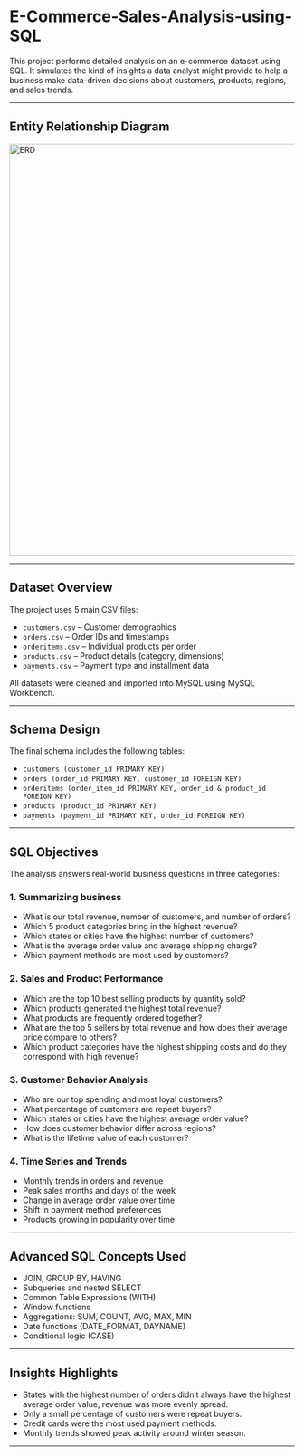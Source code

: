 # E-Commerce-Sales-Analysis-using-SQL

This project performs detailed analysis on an e-commerce dataset using SQL. It simulates the kind of insights a data analyst might provide to help a business make data-driven decisions about customers, products, regions, and sales trends.

---

## Entity Relationship Diagram
<img width="728" alt="ERD" src="https://github.com/user-attachments/assets/ea3be95a-1bf7-4631-a4ed-5dab7f3fecca" />


---

## Dataset Overview

The project uses 5 main CSV files:

- `customers.csv` – Customer demographics
- `orders.csv` – Order IDs and timestamps
- `orderitems.csv` – Individual products per order
- `products.csv` – Product details (category, dimensions)
- `payments.csv` – Payment type and installment data

All datasets were cleaned and imported into MySQL using MySQL Workbench.

---

## Schema Design

The final schema includes the following tables:

- `customers (customer_id PRIMARY KEY)`
- `orders (order_id PRIMARY KEY, customer_id FOREIGN KEY)`
- `orderitems (order_item_id PRIMARY KEY, order_id & product_id FOREIGN KEY)`
- `products (product_id PRIMARY KEY)`
- `payments (payment_id PRIMARY KEY, order_id FOREIGN KEY)`

---

## SQL Objectives

The analysis answers real-world business questions in three categories:

### 1. Summarizing business

- What is our total revenue, number of customers, and number of orders?
- Which 5 product categories bring in the highest revenue?
- Which states or cities have the highest  number of customers?
- What is the average order value and average shipping charge?
- Which payment methods are most used by customers?

### 2. Sales and Product Performance

- Which are the top 10 best selling products by quantity sold?
- Which products generated the highest total revenue?
- What products are frequently ordered together?
- What are the top 5 sellers by total revenue and how does their average price compare to others?
- Which product categories have the highest shipping costs and do they correspond with high revenue?

### 3. Customer Behavior Analysis

- Who are our top spending and most loyal customers?
- What percentage of customers are repeat buyers?
- Which states or cities have the highest average order value?
- How does customer behavior differ across regions?
- What is the lifetime value of each customer?

### 4. Time Series and Trends

- Monthly trends in orders and revenue
- Peak sales months and days of the week
- Change in average order value over time
- Shift in payment method preferences
- Products growing in popularity over time

---

## Advanced SQL Concepts Used

- JOIN, GROUP BY, HAVING
- Subqueries and nested SELECT
- Common Table Expressions (WITH)
- Window functions
- Aggregations: SUM, COUNT, AVG, MAX, MIN
- Date functions (DATE_FORMAT, DAYNAME)
- Conditional logic (CASE)

---

## Insights Highlights

- States with the highest number of orders didn’t always have the highest average order value, revenue was more evenly spread.
- Only a small percentage of customers were repeat buyers.
- Credit cards were the most used payment methods.
- Monthly trends showed peak activity around winter season.

---

